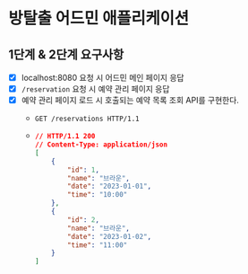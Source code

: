 # 방탈출 어드민 애플리케이션

## 1단계 & 2단계 요구사항

- [x] localhost:8080 요청 시 어드민 메인 페이지 응답
- [x] `/reservation` 요청 시 예약 관리 페이지 응답 
- [x] 예약 관리 페이지 로드 시 호출되는 예약 목록 조회 API를 구현한다.
  - ```http request
    GET /reservations HTTP/1.1
    ```
  - ```json
    // HTTP/1.1 200 
    // Content-Type: application/json
    [
        {
            "id": 1,
            "name": "브라운",
            "date": "2023-01-01",
            "time": "10:00"
        },
        {
            "id": 2,
            "name": "브라운",
            "date": "2023-01-02",
            "time": "11:00"
        }
    ]
    ```
